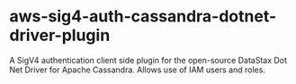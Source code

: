 # aws-sig4-auth-cassandra-dotnet-driver-plugin
A SigV4 authentication client side plugin for the open-source DataStax Dot Net Driver for Apache Cassandra. Allows use of IAM users and roles.
